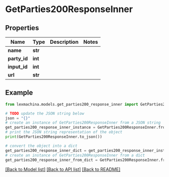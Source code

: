# GetParties200ResponseInner


## Properties

Name | Type | Description | Notes
------------ | ------------- | ------------- | -------------
**name** | **str** |  | 
**party_id** | **int** |  | 
**input_id** | **int** |  | 
**url** | **str** |  | 

## Example

```python
from lexmachina.models.get_parties200_response_inner import GetParties200ResponseInner

# TODO update the JSON string below
json = "{}"
# create an instance of GetParties200ResponseInner from a JSON string
get_parties200_response_inner_instance = GetParties200ResponseInner.from_json(json)
# print the JSON string representation of the object
print(GetParties200ResponseInner.to_json())

# convert the object into a dict
get_parties200_response_inner_dict = get_parties200_response_inner_instance.to_dict()
# create an instance of GetParties200ResponseInner from a dict
get_parties200_response_inner_from_dict = GetParties200ResponseInner.from_dict(get_parties200_response_inner_dict)
```
[[Back to Model list]](../README.md#documentation-for-models) [[Back to API list]](../README.md#documentation-for-api-endpoints) [[Back to README]](../README.md)


